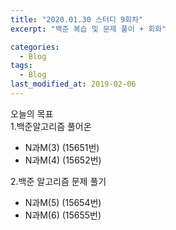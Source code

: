 ```yaml
---
title: "2020.01.30 스터디 9회차"
excerpt: "백준 복습 및 문제 풀이 + 회화"

categories:
  - Blog
tags:
  - Blog
last_modified_at: 2019-02-06
---
```

오늘의 목표   
1.백준알고리즘 풀어온  
- N과M(3) (15651번)  
- N과M(4) (15652번)  

2.백준 알고리즘 문제 풀기  
- N과M(5) (15654번)      
- N과M(6) (15655번)    
